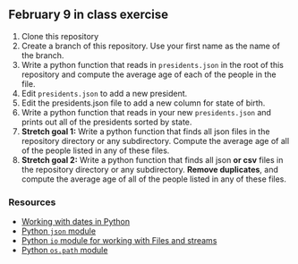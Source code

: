 ## February 9 in class exercise

1. Clone this repository
2. Create a branch of this repository. Use your first name as the name of the branch.
3. Write a python function that reads in `presidents.json` in the root of this repository and compute the average age of each of the people in the file.
3. Edit `presidents.json` to add a new president. 
4. Edit the presidents.json file to add a new column for state of birth.
5. Write a python function that reads in your new `presidents.json` and prints out all of the presidents sorted by state.
6. **Stretch goal 1:** Write a python function that finds all json files in the repository directory or any subdirectory. Compute the average age of all of the people listed in any of these files.
7. **Stretch goal 2:** Write a python function that finds all json **or csv** files in the repository directory or any subdirectory. **Remove duplicates**, and compute the average age of all of the people listed in any of these files. 

### Resources
* [Working with dates in Python](https://docs.python.org/3/library/datetime.html)
* [Python `json` module](https://docs.python.org/3/library/json.html)
* [Python `io` module for working with Files and streams](https://docs.python.org/3/library/io.html)
* [Python `os.path` module](https://docs.python.org/3/library/os.path.html)


